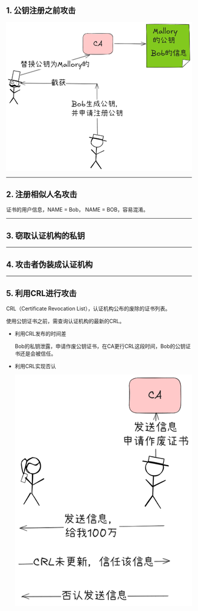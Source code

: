 ## 1. 公钥注册之前攻击

![](../Attachment_box/Pasted%20image%2020250720204709.png)


---
## 2. 注册相似人名攻击

证书的用户信息，NAME = Bob， NAME = BOB，容易混淆。

---
## 3. 窃取认证机构的私钥

---
## 4. 攻击者伪装成认证机构

---
## 5. 利用CRL进行攻击

CRL（Certificate Revocation List），认证机构公布的废除的证书列表。

使用公钥证书之前，需查询认证机构的最新的CRL。

- 利用CRL发布的时间差

	Bob的私钥泄露，申请作废公钥证书，在CA更行CRL这段时间，Bob的公钥证书还是会被信任。

- 利用CRL实现否认

	![](../Attachment_box/Pasted%20image%2020250720210340.png)
	
	